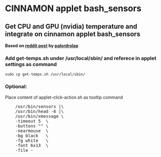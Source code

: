 # CINNAMON applet bash_sensors

## Get CPU and GPU (nvidia) temperature and integrate on cinnamon applet bash_sensors

**Based on [reddit post](https://www.reddit.com/r/linuxmint/comments/t7lkfo/applet_to_display_gpu_and_cpu_temperature/) by [palordrolap](https://www.reddit.com/user/palordrolap/)**

### Add get-temps.sh under /usr/local/sbin/ and referece in applet settings as command

``sudo cp get-temps.sh /usr/local/sbin/``

### Optional:

Place content of applet-click-action.sh as tooltip command

<pre>
    /usr/bin/sensors |\
    /usr/bin/head -6 |\
    /usr/bin/xmessage \
    -timeout 5  \
    -buttons "" \
    -nearmouse  \
    -bg black   \
    -fg white   \
    -font 6x13  \
    -file -
</pre>
